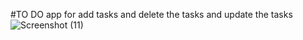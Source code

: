 #TO DO app for add tasks and delete the tasks and update the tasks
![Screenshot (11)](https://user-images.githubusercontent.com/67656001/167479041-e9910b74-4f87-4ef0-b51d-2d709c3b6035.png)
